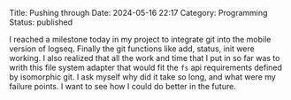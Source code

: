 Title: Pushing through
Date: 2024-05-16 22:17
Category: Programming
Status: published

I reached a milestone today in my project to integrate git into the mobile version of logseq. Finally the git functions like add, status, init were working. I also realized that all the work and time that I put in so far was to writh this file system adapter that would fit the `fs` api requirements defined by isomorphic git. I ask myself why did it take so long, and what were my failure points. I want to see how I could do better in the future.